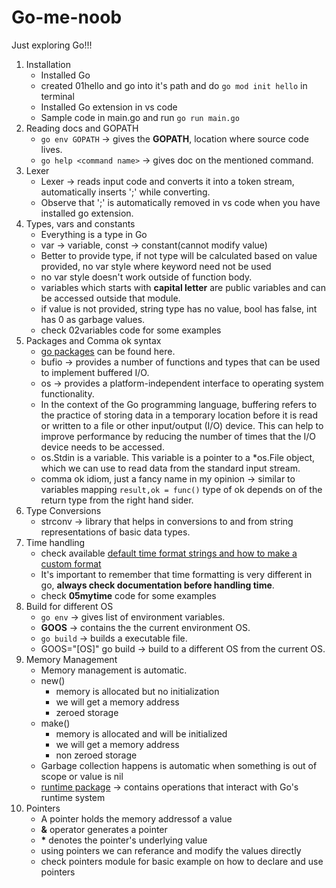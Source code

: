 # Go-me-noob

Just exploring Go!!!

1. Installation
    - Installed Go
    - created 01hello and go into it's path and do `go mod init hello` in terminal
    - Installed Go extension in vs code
    - Sample code in main.go and run `go run main.go`
2. Reading docs and GOPATH
    - `go env GOPATH` -> gives the **GOPATH**, location where source code lives.
    - `go help <command name>` -> gives doc on the mentioned command.
3. Lexer
    - Lexer -> reads input code and converts it into a token stream, automatically inserts ';' while converting.
    - Observe that ';' is automatically removed in vs code when you have installed go extension.
4. Types, vars and constants
    - Everything is a type in Go
    - var -> variable, const -> constant(cannot modify value)
    - Better to provide type, if not type will be calculated based on value provided, no var style where keyword need not be used
    - no var style doesn't work outside of function body.
    - variables which starts with **capital letter** are public variables and can be accessed outside that module.
    - if value is not provided, string type has no value, bool has false, int has 0 as garbage values.
    - check 02variables code for some examples
5. Packages and Comma ok syntax
    - [go packages](https://pkg.go.dev/) can be found here.
    - bufio -> provides a number of functions and types that can be used to implement buffered I/O.
    - os -> provides a platform-independent interface to operating system functionality.
    - In the context of the Go programming language, buffering refers to the practice of storing data in a temporary location before it is read or written to a file or other input/output (I/O) device. This can help to improve performance by reducing the number of times that the I/O device needs to be accessed.
    - os.Stdin is a variable. This variable is a pointer to a *os.File object, which we can use to read data from the standard input stream.
    - comma ok idiom, just a fancy name in my opinion -> similar to variables mapping `result,ok = func()` type of ok depends on of the return type from the right hand sider.
6. Type Conversions
    - strconv -> library that helps in conversions to and from string representations of basic data types.
7. Time handling
    - check available [default time format strings and how to make a custom format](https://pkg.go.dev/time#Layout)
    - It's important to remember that time formatting is very different in go, **always check documentation before handling time**.
    - check **05mytime** code for some examples
8. Build for different OS
   - `go env` -> gives list of environment variables.
   - **GOOS** -> contains the the current environment OS.
   - `go build` -> builds a executable file.
   - GOOS="[OS]" go build -> build to a different OS from the current OS.
9. Memory Management
    - Memory management is automatic.
    - new()
      - memory is allocated but no initialization
      - we will get a memory address
      - zeroed storage
    - make()
      - memory is allocated and will be initialized
      - we will get a memory address
      - non zeroed storage
    - Garbage collection happens is automatic when something is out of scope or value is nil
    - [runtime package](https://pkg.go.dev/runtime) -> contains operations that interact with Go's runtime system
10. Pointers
    - A pointer holds the memory addressof a value
    - **&** operator generates a pointer
    - **\*** denotes the pointer's underlying value
    - using pointers we can referance and modify the values directly
    - check pointers module for basic example on how to declare and use pointers
